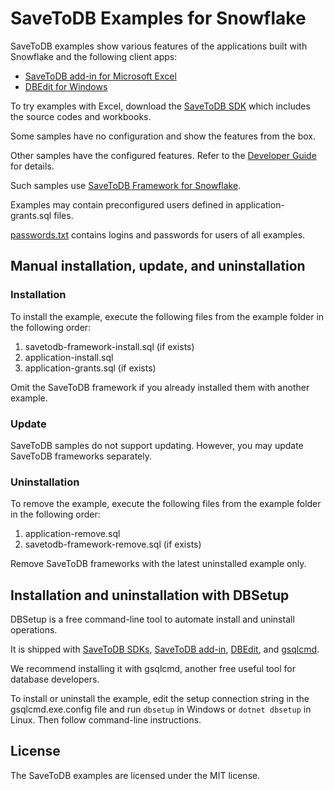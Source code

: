 # SaveToDB Examples for Snowflake

SaveToDB examples show various features of the applications built with Snowflake and the following client apps:

- [SaveToDB add-in for Microsoft Excel](https://www.savetodb.com/savetodb.htm)
- [DBEdit for Windows](https://www.savetodb.com/dbedit.htm)

To try examples with Excel, download the [SaveToDB SDK](https://www.savetodb.com/download-sdk.htm) which includes the source codes and workbooks.

Some samples have no configuration and show the features from the box.

Other samples have the configured features. Refer to the [Developer Guide](https://www.savetodb.com/dev-guide/getting-started.htm) for details.

Such samples use [SaveToDB Framework for Snowflake](https://github.com/savetodb/savetodb-framework-for-snowflake).

Examples may contain preconfigured users defined in application-grants.sql files.

[passwords.txt](passwords.txt) contains logins and passwords for users of all examples.


## Manual installation, update, and uninstallation

### Installation

To install the example, execute the following files from the example folder in the following order:

1. savetodb-framework-install.sql (if exists)
2. application-install.sql
3. application-grants.sql (if exists)

Omit the SaveToDB framework if you already installed them with another example.

### Update

SaveToDB samples do not support updating. However, you may update SaveToDB frameworks separately.

### Uninstallation

To remove the example, execute the following files from the example folder in the following order:

1. application-remove.sql
2. savetodb-framework-remove.sql (if exists)

Remove SaveToDB frameworks with the latest uninstalled example only.


## Installation and uninstallation with DBSetup

DBSetup is a free command-line tool to automate install and uninstall operations.

It is shipped with [SaveToDB SDKs](https://www.savetodb.com/download-sdk.htm), [SaveToDB add-in](https://www.savetodb.com/savetodb.htm), [DBEdit](https://www.savetodb.com/dbedit.htm), and [gsqlcmd](https://www.savetodb.com/gsqlcmd.htm).

We recommend installing it with gsqlcmd, another free useful tool for database developers.

To install or uninstall the example, edit the setup connection string in the gsqlcmd.exe.config file and run `dbsetup` in Windows or `dotnet dbsetup` in Linux. Then follow command-line instructions.


## License

The SaveToDB examples are licensed under the MIT license.
